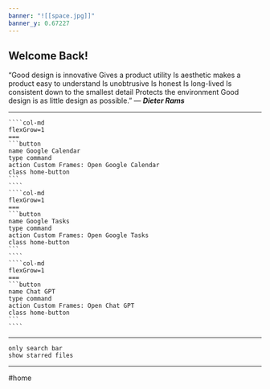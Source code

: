 ```yaml
---
banner: "![[space.jpg]]"
banner_y: 0.67227
---
```

## Welcome Back!

“Good design is innovative Gives a product utility Is aesthetic makes a product easy to understand Is unobtrusive Is honest Is long-lived Is consistent down to the smallest detail Protects the environment Good design is as little design as possible.” — ***Dieter Rams***

---

`````col
````col-md
flexGrow=1
===
```button
name Google Calendar
type command
action Custom Frames: Open Google Calendar
class home-button
```
````
````col-md
flexGrow=1
===
```button
name Google Tasks
type command
action Custom Frames: Open Google Tasks
class home-button
```
````
````col-md
flexGrow=1
===
```button
name Chat GPT
type command
action Custom Frames: Open Chat GPT
class home-button
```
````
`````

--- 

```search-bar
only search bar
show starred files
```

--- 
#home
